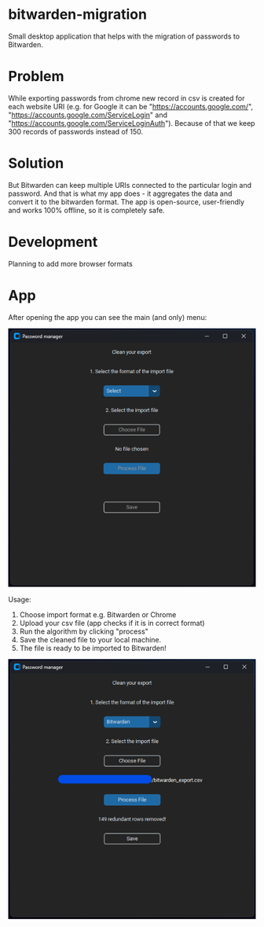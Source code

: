 # bitwarden-migration

Small desktop application that helps with the migration of passwords to Bitwarden.

# Problem

While exporting passwords from chrome new record in csv is created for each website URI (e.g. for Google it can
be "https://accounts.google.com/", "https://accounts.google.com/ServiceLogin"
and "https://accounts.google.com/ServiceLoginAuth"). Because of that we keep 300 records of passwords instead of 150.

# Solution

But Bitwarden can keep multiple URIs connected to the particular login and password. And that is what my app does - it
aggregates the data and convert it to the bitwarden format. The app is open-source, user-friendly and works 100%
offline, so it is completely safe.

# Development

Planning to add more browser formats

# App

After opening the app you can see the main (and only) menu:

![Photo1](https://github.com/tymsoncyferki/bitwarden-migration/blob/master/readme_files/bit1.png)

Usage:
1. Choose import format e.g. Bitwarden or Chrome
2. Upload your csv file (app checks if it is in correct format)
3. Run the algorithm by clicking "process"
4. Save the cleaned file to your local machine.
5. The file is ready to be imported to Bitwarden!

![Photo1](https://github.com/tymsoncyferki/bitwarden-migration/blob/master/readme_files/bit2.png)